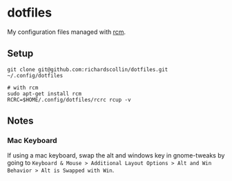 # dotfiles

My configuration files managed with [rcm](http://thoughtbot.github.io/rcm/).

## Setup

```
git clone git@github.com:richardscollin/dotfiles.git ~/.config/dotfiles

# with rcm
sudo apt-get install rcm
RCRC=$HOME/.config/dotfiles/rcrc rcup -v
```


## Notes


### Mac Keyboard

If using a mac keyboard, swap the alt and windows key in gnome-tweaks by going to `Keyboard & Mouse > Additional Layout Options > Alt and Win Behavior > Alt is Swapped with Win`.


